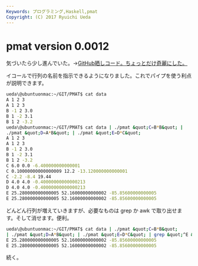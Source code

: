 ```yaml
---
Keywords: プログラミング,Haskell,pmat
Copyright: (C) 2017 Ryuichi Ueda
---
```


# pmat version 0.0012
気づいたら少し進んでいた。→<a target="_blank" href="https://github.com/ryuichiueda/PMAT/blob/658756a93c0716864bd275ac957bbeb9d9b8f608/pmat.hs" title="pmat.hs">GitHub晒しコード。ちょっとだけ奇麗にした。</a>

イコールで行列の名前を指示できるようになりました。これでパイプを使う利点が説明できます。

```bash
ueda\@ubuntuonmac:~/GIT/PMAT$ cat data 
A 1 2 3
A 1 2 3
B -1 2 3.0
B 1 -2 3.1
B 1 2 -3.2
ueda\@ubuntuonmac:~/GIT/PMAT$ cat data | ./pmat &quot;C=B*B&quot; |
./pmat &quot;D=A*B&quot; | ./pmat &quot;E=D*C&quot;
A 1 2 3
A 1 2 3
B -1 2 3.0
B 1 -2 3.1
B 1 2 -3.2
C 6.0 0.0 -6.400000000000001
C 0.10000000000000009 12.2 -13.120000000000001
C -2.2 -8.4 19.44
D 4.0 4.0 -0.40000000000000213
D 4.0 4.0 -0.40000000000000213
E 25.280000000000005 52.16000000000002 -85.85600000000005
E 25.280000000000005 52.16000000000002 -85.85600000000005
```

どんどん行列が増えていきますが、必要なものは grep か awk で取り出せます。そして消せます。便利。

```bash
ueda\@ubuntuonmac:~/GIT/PMAT$ cat data | ./pmat &quot;C=B*B&quot; 
| ./pmat &quot;D=A*B&quot; | ./pmat &quot;E=D*C&quot; | grep &quot;^E &quot;
E 25.280000000000005 52.16000000000002 -85.85600000000005
E 25.280000000000005 52.16000000000002 -85.85600000000005
```

続く。
